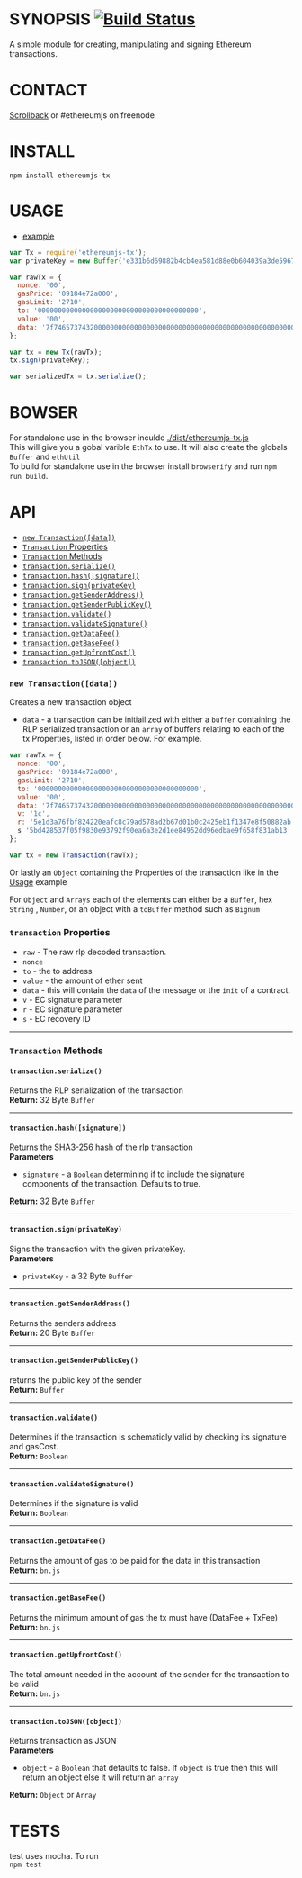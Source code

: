 # SYNOPSIS [![Build Status](https://travis-ci.org/ethereum/ethereumjs-tx.svg)](https://travis-ci.org/ethereum/ethereumjs-tx)
A simple module for creating, manipulating and signing Ethereum transactions. 

# CONTACT
 [Scrollback](https://scrollback.io/ethereumjs/all/all-messages) or #ethereumjs on freenode

# INSTALL
`npm install ethereumjs-tx`

# USAGE

  - [example](https://github.com/ethereum/ethereumjs-tx/blob/master/examples/transactions.js)

```javascript
var Tx = require('ethereumjs-tx');
var privateKey = new Buffer('e331b6d69882b4cb4ea581d88e0b604039a3de5967688d3dcffdd2270c0fd109', 'hex');

var rawTx = {
  nonce: '00',
  gasPrice: '09184e72a000', 
  gasLimit: '2710',
  to: '0000000000000000000000000000000000000000', 
  value: '00', 
  data: '7f7465737432000000000000000000000000000000000000000000000000000000600057'
};

var tx = new Tx(rawTx);
tx.sign(privateKey);

var serializedTx = tx.serialize();

```


# BOWSER  
For standalone use in the browser inculde [./dist/ethereumjs-tx.js](https://github.com/ethereum/ethereumjs-tx/blob/master/dist/ethereumjs-tx.js)  
This will give you a gobal varible `EthTx` to use. It will also create the globals `Buffer` and `ethUtil`  
To build for standalone use in the browser install `browserify` and run `npm run build`.

# API
 - [`new Transaction([data])`](#new-transactiondata)
 - [`Transaction` Properties](#transaction-properties)
 - [`Transaction` Methods](#transaction-methods)
  - [`transaction.serialize()`](#transactionserialize) 
  - [`transaction.hash([signature])`](#transactionhashsignature)
  - [`transaction.sign(privateKey)`](#transactionsignprivatekey)
  - [`transaction.getSenderAddress()`](#transactiongetsenderaddress)
  - [`transaction.getSenderPublicKey()`](#transactiongetsenderpublickey)
  - [`transaction.validate()`](#transactionvalidate)
  - [`transaction.validateSignature()`](#transactionvalidatesignature)
  - [`transaction.getDataFee()`](#transactiongetdatafee)
  - [`transaction.getBaseFee()`](#transactiongetbasefee)
  - [`transaction.getUpfrontCost()`](#transactiongetupfrontcost)
  - [`transaction.toJSON([object])`](#transactiontojsonobject)

### `new Transaction([data])`
Creates a new transaction object
- `data` - a transaction can be initiailized with either a `buffer` containing the RLP serialized transaction or an `array` of buffers relating to each of the tx Properties, listed in order below.  For example.
```javascript
var rawTx = {
  nonce: '00',
  gasPrice: '09184e72a000', 
  gasLimit: '2710',
  to: '0000000000000000000000000000000000000000', 
  value: '00', 
  data: '7f7465737432000000000000000000000000000000000000000000000000000000600057',
  v: '1c', 
  r: '5e1d3a76fbf824220eafc8c79ad578ad2b67d01b0c2425eb1f1347e8f50882ab',
  s '5bd428537f05f9830e93792f90ea6a3e2d1ee84952dd96edbae9f658f831ab13'
};

var tx = new Transaction(rawTx);
```
Or lastly an `Object` containing the Properties of the transaction like in the [Usage](#usage) example

For `Object` and `Arrays` each of the elements can either be a `Buffer`, hex `String` , `Number`, or an object with a `toBuffer` method such as `Bignum`

### `transaction` Properties
- `raw` - The raw rlp decoded transaction.
- `nonce` 
- `to` - the to address
- `value` - the amount of ether sent
- `data` - this will contain the `data` of the message or the `init` of a contract.
- `v` - EC signature parameter
- `r` - EC signature parameter
- `s` - EC recovery ID

--------------------------------------------------------

### `Transaction` Methods

#### `transaction.serialize()`
Returns the RLP serialization of the transaction  
**Return:** 32 Byte `Buffer`

--------------------------------------------------------

#### `transaction.hash([signature])`
Returns the SHA3-256 hash of the rlp transaction  
**Parameters**  
- `signature` - a `Boolean` determining if to include the signature components of the transaction. Defaults to true. 

**Return:** 32 Byte `Buffer`

--------------------------------------------------------

#### `transaction.sign(privateKey)`
Signs the transaction with the given privateKey.  
**Parameters**  
- `privateKey` - a 32 Byte `Buffer`

--------------------------------------------------------

#### `transaction.getSenderAddress()`
Returns the senders address  
**Return:** 20 Byte `Buffer`

--------------------------------------------------------

#### `transaction.getSenderPublicKey()`
returns the public key of the  sender  
**Return:** `Buffer`

--------------------------------------------------------

#### `transaction.validate()`
Determines if the transaction is schematicly valid by checking its signature and gasCost.  
**Return:** `Boolean` 

--------------------------------------------------------

#### `transaction.validateSignature()`
Determines if the signature is valid  
**Return:** `Boolean` 

--------------------------------------------------------

#### `transaction.getDataFee()`
Returns the amount of gas to be paid for the data in this transaction  
**Return:** `bn.js` 

--------------------------------------------------------

#### `transaction.getBaseFee()`
Returns the minimum amount of gas the tx must have (DataFee + TxFee)  
**Return:** `bn.js` 

--------------------------------------------------------

#### `transaction.getUpfrontCost()`
The total amount needed in the account of the sender for the transaction to be valid  
**Return:** `bn.js` 

--------------------------------------------------------

#### `transaction.toJSON([object])`
Returns transaction as JSON  
**Parameters**  
- `object` - a `Boolean` that defaults to false. If `object` is true then this will return an object else it will return an `array`  

**Return:** `Object` or `Array`

# TESTS
test uses mocha. To run  
`npm test`
